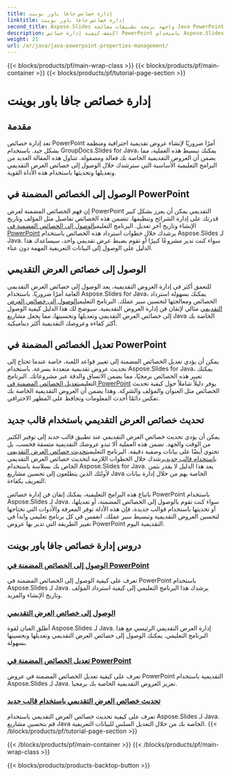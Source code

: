 ```yaml
---
title: إدارة خصائص جافا باور بوينت
linktitle: إدارة خصائص جافا باور بوينت
second_title: Aspose.Slides واجهة برمجة تطبيقات معالجة Java PowerPoint
description: اكتشف كيفية إدارة خصائص PowerPoint باستخدام Aspose.Slides لـ Java. يمكنك الوصول إلى الخصائص وتعديلها وتحديثها بسهولة من خلال برامجنا التعليمية الشاملة.
weight: 21
url: /ar/java/java-powerpoint-properties-management/
---
```


{{< blocks/products/pf/main-wrap-class >}}
{{< blocks/products/pf/main-container >}}
{{< blocks/products/pf/tutorial-page-section >}}

# إدارة خصائص جافا باور بوينت


## مقدمة

تعد إدارة خصائص PowerPoint أمرًا ضروريًا لإنشاء عروض تقديمية احترافية ومنظمة بشكل جيد. باستخدام GroupDocs.Slides for Java، يمكنك تبسيط هذه العملية، مما يضمن أن العروض التقديمية الخاصة بك فعالة ومصقولة. تتناول هذه المقالة العديد من البرامج التعليمية الأساسية التي سترشدك خلال الوصول إلى خصائص العرض التقديمي وتعديلها وتحديثها باستخدام هذه الأداة القوية.

## الوصول إلى الخصائص المضمنة في PowerPoint

إن فهم الخصائص المضمنة لعرض PowerPoint التقديمي يمكن أن يعزز بشكل كبير قدرتك على إدارة الشرائح وتنظيمها. تتضمن هذه الخصائص تفاصيل مثل المؤلف وتاريخ الإنشاء وتاريخ آخر تعديل. البرنامج التعليمي[الوصول إلى الخصائص المضمنة في PowerPoint](./access-built-in-properties-powerpoint/) يرشدك خلال خطوات استرداد هذه الخصائص باستخدام Aspose.Slides لـ Java. سواء كنت تدير مشروعًا كبيرًا أو تقوم بضبط عرض تقديمي واحد، سيساعدك هذا الدليل على الوصول إلى البيانات التعريفية المهمة دون عناء.

## الوصول إلى خصائص العرض التقديمي

 للتعمق أكثر في إدارة العروض التقديمية، يعد الوصول إلى خصائص العرض التقديمي العامة أمرًا ضروريًا. باستخدام Aspose.Slides for Java، يمكنك بسهولة استرداد الخصائص ومعالجتها لتحسين سير عملك. البرنامج التعليمي[الوصول إلى خصائص العرض التقديمي](./access-presentation-properties/) مثالي لإتقان فن إدارة العروض التقديمية. سيوضح لك هذا الدليل كيفية الوصول إلى خصائص العرض التقديمي وتعديلها وتحسينها، مما يجعل مشاريع Java الخاصة بك أكثر كفاءة وعروضك التقديمية أكثر ديناميكية.

## تعديل الخصائص المضمنة في PowerPoint

 يمكن أن يؤدي تعديل الخصائص المضمنة إلى تغيير قواعد اللعبة، خاصة عندما تحتاج إلى تحديث عروض تقديمية متعددة بسرعة. باستخدام Aspose.Slides for Java، يمكنك تغيير هذه الخصائص برمجيًا، مما يضمن الاتساق والدقة عبر مشروعاتك. البرنامج التعليمي[تعديل الخصائص المضمنة في PowerPoint](./modify-built-in-properties-powerpoint/) يوفر دليلاً شاملاً حول كيفية تحديث الخصائص مثل العنوان والمؤلف والشركة. وهذا يضمن أن العروض التقديمية الخاصة بك تعكس دائمًا أحدث المعلومات وتحافظ على المظهر الاحترافي.

## تحديث خصائص العرض التقديمي باستخدام قالب جديد

 يمكن أن يؤدي تحديث خصائص العرض التقديمي عند تطبيق قالب جديد إلى توفير الكثير من الوقت والجهد. تضمن هذه العملية ألا تبدو عروضك التقديمية متسقة فحسب، بل تحتوي أيضًا على بيانات وصفية دقيقة. البرنامج التعليمي[تحديث خصائص العرض التقديمي باستخدام قالب جديد](./update-presentation-properties-new-template/)يرشدك خلال الخطوات اللازمة لتحديث خصائص العرض التقديمي الخاص بك بسلاسة باستخدام Aspose.Slides for Java. يعد هذا الدليل لا يقدر بثمن لأولئك الذين يتطلعون إلى تحسين مشاريع Java الخاصة بهم من خلال إدارة بيانات التعريف بكفاءة.

باتباع هذه البرامج التعليمية، يمكنك إتقان فن إدارة خصائص PowerPoint باستخدام Aspose.Slides لـ Java. سواء كنت تقوم بالوصول إلى الخصائص المضمنة، أو تعديلها، أو تحديثها باستخدام قوالب جديدة، فإن هذه الأدلة توفر المعرفة والأدوات التي تحتاجها لتحسين العروض التقديمية وتبسيط سير عملك. انغمس في كل برنامج تعليمي وابدأ في تغيير الطريقة التي تدير بها عروض PowerPoint التقديمية اليوم.
## دروس إدارة خصائص جافا باور بوينت
### [الوصول إلى الخصائص المضمنة في PowerPoint](./access-built-in-properties-powerpoint/)
تعرف على كيفية الوصول إلى الخصائص المضمنة في PowerPoint باستخدام Aspose.Slides لـ Java. يرشدك هذا البرنامج التعليمي إلى كيفية استرداد المؤلف وتاريخ الإنشاء والمزيد.
### [الوصول إلى خصائص العرض التقديمي](./access-presentation-properties/)
أطلق العنان لقوة Aspose.Slides لـ Java. إدارة العرض التقديمي الرئيسي مع هذا البرنامج التعليمي. يمكنك الوصول إلى خصائص العرض التقديمي وتعديلها وتحسينها بسهولة.
### [تعديل الخصائص المضمنة في PowerPoint](./modify-built-in-properties-powerpoint/)
تعرف على كيفية تعديل الخصائص المضمنة في عروض PowerPoint التقديمية باستخدام Aspose.Slides لـ Java. تعزيز العروض التقديمية الخاصة بك برمجيا.
### [تحديث خصائص العرض التقديمي باستخدام قالب جديد](./update-presentation-properties-new-template/)
تعرف على كيفية تحديث خصائص العرض التقديمي باستخدام Aspose.Slides لـ Java. قم بتحسين مشاريع Java الخاصة بك من خلال التعديل السلس للبيانات التعريفية.
{{< /blocks/products/pf/tutorial-page-section >}}

{{< /blocks/products/pf/main-container >}}
{{< /blocks/products/pf/main-wrap-class >}}

{{< blocks/products/products-backtop-button >}}

